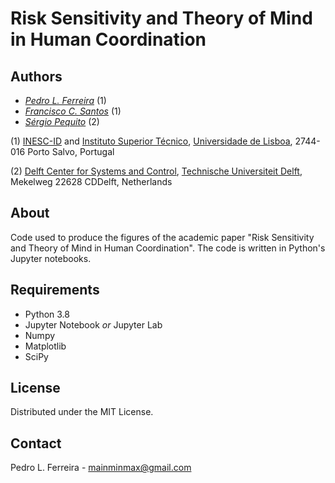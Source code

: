 # Risk Sensitivity and Theory of Mind in Human Coordination
## Authors
* *[Pedro L. Ferreira](https://pedrolferreira.github.io/)* (1)
* *[Francisco C. Santos](http://web.ist.utl.pt/franciscocsantos/)* (1)
* *[Sérgio Pequito](http://www.spequito.com/)* (2)

 (1) [INESC-ID](https://inesc-id.pt/) and [Instituto Superior Técnico](https://tecnico.ulisboa.pt/en/),  [Universidade de Lisboa](https://www.ulisboa.pt/en), 2744-016 Porto Salvo, Portugal
 
 (2) [Delft Center for Systems and Control](https://www.tudelft.nl/en/3me/about/departments/delft-center-for-systems-and-control/), [Technische Universiteit Delft](https://www.tudelft.nl/en/), Mekelweg 22628 CDDelft, Netherlands

## About
Code used to produce the figures of the academic paper "Risk Sensitivity and Theory of Mind in Human Coordination".
The code is written in Python's Jupyter notebooks.

## Requirements
 - Python 3.8
 - Jupyter Notebook *or* Jupyter Lab
 - Numpy
 - Matplotlib
 - SciPy
 
 ## License
 Distributed under the MIT License.
 
 ## Contact
 Pedro L. Ferreira - mainminmax@gmail.com
